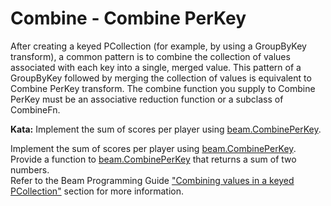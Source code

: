 <!--
  ~  Licensed to the Apache Software Foundation (ASF) under one
  ~  or more contributor license agreements.  See the NOTICE file
  ~  distributed with this work for additional information
  ~  regarding copyright ownership.  The ASF licenses this file
  ~  to you under the Apache License, Version 2.0 (the
  ~  "License"); you may not use this file except in compliance
  ~  with the License.  You may obtain a copy of the License at
  ~
  ~      http://www.apache.org/licenses/LICENSE-2.0
  ~
  ~  Unless required by applicable law or agreed to in writing, software
  ~  distributed under the License is distributed on an "AS IS" BASIS,
  ~  WITHOUT WARRANTIES OR CONDITIONS OF ANY KIND, either express or implied.
  ~  See the License for the specific language governing permissions and
  ~  limitations under the License.
  -->

# Combine - Combine PerKey

After creating a keyed PCollection (for example, by using a GroupByKey transform), a common pattern 
is to combine the collection of values associated with each key into a single, merged value. This 
pattern of a GroupByKey followed by merging the collection of values is equivalent to Combine 
PerKey transform. The combine function you supply to Combine PerKey must be an associative 
reduction function or a subclass of CombineFn.

**Kata:** Implement the sum of scores per player using 
[beam.CombinePerKey](https://godoc.org/github.com/apache/beam/sdks/go/pkg/beam#CombinePerKey).

<div class="hint">
  Implement the sum of scores per player using
  <a href="https://godoc.org/github.com/apache/beam/sdks/go/pkg/beam#CombinePerKey">
    beam.CombinePerKey</a>.
</div>

<div class="hint">
  Provide a function to 
  <a href="https://godoc.org/github.com/apache/beam/sdks/go/pkg/beam#CombinePerKey">
    beam.CombinePerKey</a>
    that returns a sum of two numbers.
</div>

<div class="hint">
  Refer to the Beam Programming Guide
  <a href="https://beam.apache.org/documentation/programming-guide/#combining-values-in-a-keyed-pcollection">
    "Combining values in a keyed PCollection"</a> section for more information.
</div>
